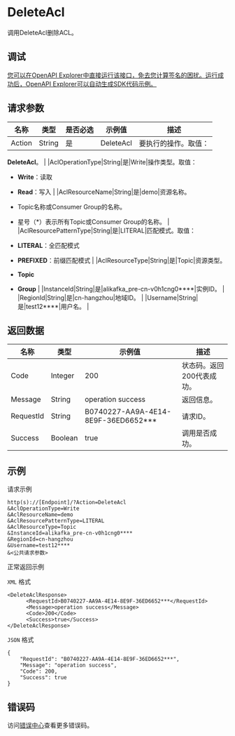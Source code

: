 # DeleteAcl

调用DeleteAcl删除ACL。

## 调试

[您可以在OpenAPI Explorer中直接运行该接口，免去您计算签名的困扰。运行成功后，OpenAPI Explorer可以自动生成SDK代码示例。](https://api.aliyun.com/#product=alikafka&api=DeleteAcl&type=RPC&version=2019-09-16)

## 请求参数

|名称|类型|是否必选|示例值|描述|
|--|--|----|---|--|
|Action|String|是|DeleteAcl|要执行的操作。取值：

 **DeleteAcl**。 |
|AclOperationType|String|是|Write|操作类型。取值：

 -   **Write**：读取
-   **Read**：写入 |
|AclResourceName|String|是|demo|资源名称。

 -   Topic名称或Consumer Group的名称。
-   星号（\*）表示所有Topic或Consumer Group的名称。 |
|AclResourcePatternType|String|是|LITERAL|匹配模式。取值：

 -   **LITERAL**：全匹配模式
-   **PREFIXED**：前缀匹配模式 |
|AclResourceType|String|是|Topic|资源类型。

 -   **Topic**
-   **Group** |
|InstanceId|String|是|alikafka\_pre-cn-v0h1cng0\*\*\*\*|实例ID。 |
|RegionId|String|是|cn-hangzhou|地域ID。 |
|Username|String|是|test12\*\*\*\*|用户名。 |

## 返回数据

|名称|类型|示例值|描述|
|--|--|---|--|
|Code|Integer|200|状态码。返回200代表成功。 |
|Message|String|operation success|返回信息。 |
|RequestId|String|B0740227-AA9A-4E14-8E9F-36ED6652\*\*\*|请求ID。 |
|Success|Boolean|true|调用是否成功。 |

## 示例

请求示例

```
http(s)://[Endpoint]/?Action=DeleteAcl
&AclOperationType=Write
&AclResourceName=demo
&AclResourcePatternType=LITERAL
&AclResourceType=Topic
&InstanceId=alikafka_pre-cn-v0h1cng0****
&RegionId=cn-hangzhou
&Username=test12****
&<公共请求参数>
```

正常返回示例

`XML` 格式

```
<DeleteAclResponse>
      <RequestId>B0740227-AA9A-4E14-8E9F-36ED6652***</RequestId>
      <Message>operation success</Message>
      <Code>200</Code>
      <Success>true</Success>
</DeleteAclResponse>
```

`JSON` 格式

```
{
    "RequestId": "B0740227-AA9A-4E14-8E9F-36ED6652***",
    "Message": "operation success",
    "Code": 200,
    "Success": true
}
```

## 错误码

访问[错误中心](https://error-center.alibabacloud.com/status/product/alikafka)查看更多错误码。

